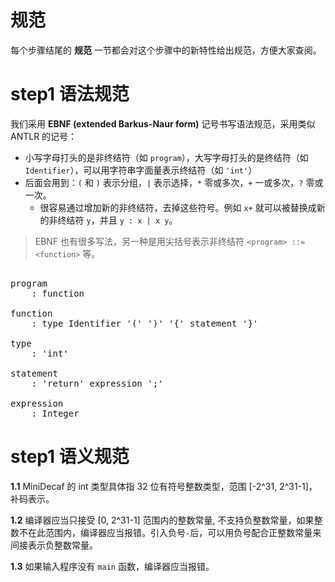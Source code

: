 # 规范
每个步骤结尾的 **规范** 一节都会对这个步骤中的新特性给出规范，方便大家查阅。

# step1 语法规范

我们采用 **EBNF (extended Barkus-Naur form)** 记号书写语法规范，采用类似 ANTLR 的记号：
* 小写字母打头的是非终结符（如 `program`），大写字母打头的是终结符（如 `Identifier`），可以用字符串字面量表示终结符（如 `'int'`）
* 后面会用到：`(` 和 `)` 表示分组，`|` 表示选择，`*` 零或多次，`+` 一或多次，`?` 零或一次。
  - 很容易通过增加新的非终结符，去掉这些符号。例如 `x+` 就可以被替换成新的非终结符 `y`，并且 `y : x | x y`。

> EBNF 也有很多写法，另一种是用尖括号表示非终结符 `<program> ::= <function>` 等。

<pre id='vimCodeElement'>
<code></code>
<span class="SpecRuleStart">program</span>
<span class="SpecRuleIndicator">    :</span> <span class="SpecRule">function</span>

<span class="SpecRuleStart">function</span>
<span class="SpecRuleIndicator">    :</span> <span class="SpecRule">type</span> <span class="SpecToken">Identifier</span> <span class="SpecToken">'('</span> <span class="SpecToken">')'</span> <span class="SpecToken">'{'</span> <span class="SpecRule">statement</span> <span class="SpecToken">'}'</span>

<span class="SpecRuleStart">type</span>
<span class="SpecRuleIndicator">    :</span> <span class="SpecToken">'int'</span>

<span class="SpecRuleStart">statement</span>
<span class="SpecRuleIndicator">    :</span> <span class="SpecToken">'return'</span> <span class="SpecRule">expression</span> <span class="SpecToken">';'</span>

<span class="SpecRuleStart">expression</span>
<span class="SpecRuleIndicator">    :</span> <span class="SpecToken">Integer</span>
</pre>

# step1 语义规范
**1.1** MiniDecaf 的 int 类型具体指 32 位有符号整数类型，范围 [-2^31, 2^31-1]，补码表示。

**1.2** 编译器应当只接受 [0, 2^31-1] 范围内的整数常量, 不支持负整数常量，如果整数不在此范围内，编译器应当报错。引入负号`-`后，可以用负号配合正整数常量来间接表示负整数常量。

**1.3** 如果输入程序没有 `main` 函数，编译器应当报错。
